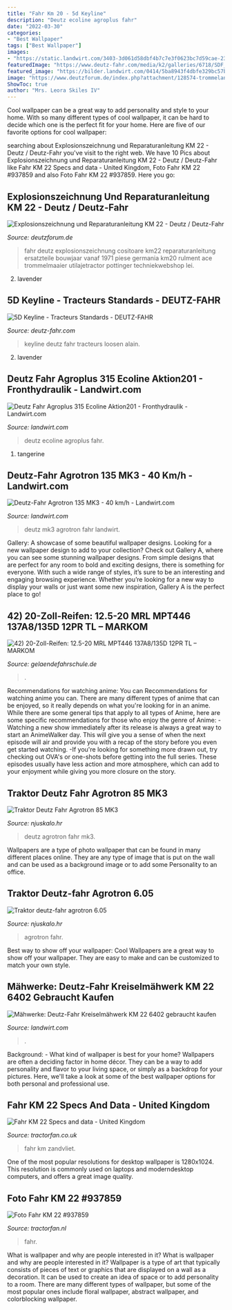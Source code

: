 ```yaml
---
title: "Fahr Km 20 - 5d Keyline"
description: "Deutz ecoline agroplus fahr"
date: "2022-03-30"
categories:
- "Best Wallpaper"
tags: ["Best Wallpaper"]
images:
- "https://static.landwirt.com/3403-3d061d58dbf4b7c7e3f0623bc7d59cae-2304934-1vb.jpg"
featuredImage: "https://www.deutz-fahr.com/media/k2/galleries/6718/SDF_1911MO_5D_Keyline_N6A9553_CMYK_RZ_preview_maxWidth_1600_maxHeight_1600.jpg"
featured_image: "https://bilder.landwirt.com/0414/5ba8943f4dbfe329bc57b8e8274f78f5.jpg"
image: "https://www.deutzforum.de/index.php?attachment/128574-trommelantrieb-km22-jpg/&amp;thumbnail=1"
ShowToc: true
author: "Mrs. Leora Skiles IV"
---
```



Cool wallpaper can be a great way to add personality and style to your home. With so many different types of cool wallpaper, it can be hard to decide which one is the perfect fit for your home. Here are five of our favorite options for cool wallpaper: 

	

		
searching about Explosionszeichnung und Reparaturanleitung KM 22 - Deutz / Deutz-Fahr you've visit to the right web. We have 10 Pics about Explosionszeichnung und Reparaturanleitung KM 22 - Deutz / Deutz-Fahr like Fahr KM 22 Specs and data - United Kingdom, Foto Fahr KM 22 #937859 and also Foto Fahr KM 22 #937859. Here you go:
		
    
## Explosionszeichnung Und Reparaturanleitung KM 22 - Deutz / Deutz-Fahr

<img loading=lazy src="https://www.deutzforum.de/index.php?attachment/128574-trommelantrieb-km22-jpg/&amp;thumbnail=1" onerror="this.onerror=null;this.src='https://tse4.mm.bing.net/th?id=OIP.dgfSf-6eMfKHOz1oH3rakAHaHa&amp;pid=15.1';" alt="Explosionszeichnung und Reparaturanleitung KM 22 - Deutz / Deutz-Fahr">

_Source: deutzforum.de_

>fahr deutz explosionszeichnung cositoare km22 reparaturanleitung ersatzteile bouwjaar vanaf 1971 piese germania km20 rulment ace trommelmaaier utilajetractor pottinger techniekwebshop lei. 

	

2. lavender 

    
## 5D Keyline - Tracteurs Standards - DEUTZ-FAHR

<img loading=lazy src="https://www.deutz-fahr.com/media/k2/galleries/6718/SDF_1911MO_5D_Keyline_N6A9553_CMYK_RZ_preview_maxWidth_1600_maxHeight_1600.jpg" onerror="this.onerror=null;this.src='https://tse4.mm.bing.net/th?id=OIP.lVDLBfaVkXgld2T7Fdj4KAHaE8&amp;pid=15.1';" alt="5D Keyline - Tracteurs Standards - DEUTZ-FAHR">

_Source: deutz-fahr.com_

>keyline deutz fahr tracteurs loosen alain. 

	

2. lavender 

    
## Deutz Fahr Agroplus 315 Ecoline Aktion201 - Fronthydraulik - Landwirt.com

<img loading=lazy src="https://static.landwirt.com/3403-3d061d58dbf4b7c7e3f0623bc7d59cae-2304934-1vb.jpg" onerror="this.onerror=null;this.src='https://tse3.mm.bing.net/th?id=OIP.gTfI6QGXKmz-8uTOhVEaUwHaJ4&amp;pid=15.1';" alt="Deutz Fahr Agroplus 315 Ecoline Aktion201 - Fronthydraulik - Landwirt.com">

_Source: landwirt.com_

>deutz ecoline agroplus fahr. 

	

1. tangerine 

    
## Deutz-Fahr Agrotron 135 MK3 - 40 Km/h - Landwirt.com

<img loading=lazy src="https://static.landwirt.com/5851-b2472542f86c6fd6c173e981702f3f4c-2196988-3vb.jpg" onerror="this.onerror=null;this.src='https://tse2.mm.bing.net/th?id=OIP.WilcpBXRQQYKCEJYKPM5BgHaFj&amp;pid=15.1';" alt="Deutz-Fahr Agrotron 135 MK3 - 40 km/h - Landwirt.com">

_Source: landwirt.com_

>deutz mk3 agrotron fahr landwirt. 

	

Gallery: A showcase of some beautiful wallpaper designs.
Looking for a new wallpaper design to add to your collection? Check out Gallery A, where you can see some stunning wallpaper designs. From simple designs that are perfect for any room to bold and exciting designs, there is something for everyone. With such a wide range of styles, it’s sure to be an interesting and engaging browsing experience. Whether you’re looking for a new way to display your walls or just want some new inspiration, Gallery A is the perfect place to go!





	
	
    
## 42) 20-Zoll-Reifen: 12.5-20 MRL MPT446 137A8/135D 12PR TL – MARKOM

<img loading=lazy src="https://gelaendefahrschule.de/wp-content/uploads/2020/04/12.5-20-MRL-MPT446-137A8-135D-12PR-TL-B12500020MRL1244602.jpg" onerror="this.onerror=null;this.src='https://tse2.mm.bing.net/th?id=OIP.NHz7cddzymc-8E6VPatW5wHaHa&amp;pid=15.1';" alt="42) 20-Zoll-Reifen: 12.5-20 MRL MPT446 137A8/135D 12PR TL – MARKOM">

_Source: gelaendefahrschule.de_

>. 

	

Recommendations for watching anime: You can
Recommendations for watching anime you can. There are many different types of anime that can be enjoyed, so it really depends on what you're looking for in an anime. While there are some general tips that apply to all types of Anime, here are some specific recommendations for those who enjoy the genre of Anime: 
-Watching a new show immediately after its release is always a great way to start an AnimeWalker day. This will give you a sense of when the next episode will air and provide you with a recap of the story before you even get started watching. 
-If you're looking for something more drawn out, try checking out OVA's or one-shots before getting into the full series. These episodes usually have less action and more atmosphere, which can add to your enjoyment while giving you more closure on the story.

    
## Traktor Deutz Fahr Agrotron 85 MK3

<img loading=lazy src="https://www.njuskalo.hr/image-w920x690/traktori/traktor-deutz-fahr-agrotron-85-mk3-slika-101520452.jpg" onerror="this.onerror=null;this.src='https://tse2.mm.bing.net/th?id=OIP.RxBNlqhhEAIs0UPBFS3IZwHaFj&amp;pid=15.1';" alt="Traktor Deutz Fahr Agrotron 85 MK3">

_Source: njuskalo.hr_

>deutz agrotron fahr mk3. 

	



Wallpapers are a type of photo wallpaper that can be found in many different places online. They are any type of image that is put on the wall and can be used as a background image or to add some Personality to an office.

    
## Traktor Deutz-fahr Agrotron 6.05

<img loading=lazy src="https://www.njuskalo.hr/image-w920x690/traktori/traktor-deutz-fahr-agrotron-6.05-slika-95661577.jpg" onerror="this.onerror=null;this.src='https://tse4.mm.bing.net/th?id=OIP.tJLyJpuKV0EIflnedn3bngHaJ4&amp;pid=15.1';" alt="Traktor deutz-fahr agrotron 6.05">

_Source: njuskalo.hr_

>agrotron fahr. 

	

Best way to show off your wallpaper:
Cool Wallpapers are a great way to show off your wallpaper. They are easy to make and can be customized to match your own style.

    
## Mähwerke: Deutz-Fahr Kreiselmähwerk KM 22 6402 Gebraucht Kaufen

<img loading=lazy src="https://bilder.landwirt.com/0414/5ba8943f4dbfe329bc57b8e8274f78f5.jpg" onerror="this.onerror=null;this.src='https://tse4.mm.bing.net/th?id=OIP.9-L7RVLv97B7AAW3529UKAHaE6&amp;pid=15.1';" alt="Mähwerke: Deutz-Fahr Kreiselmähwerk KM 22 6402 gebraucht kaufen">

_Source: landwirt.com_

>. 

	

Background: - What kind of wallpaper is best for your home?
Wallpapers are often a deciding factor in home décor. They can be a way to add personality and flavor to your living space, or simply as a backdrop for your pictures. Here, we'll take a look at some of the best wallpaper options for both personal and professional use.

    
## Fahr KM 22 Specs And Data - United Kingdom

<img loading=lazy src="https://thumbs.tractorfan.nl/cover/f/fahr/921330-km-22-fahr.jpg" onerror="this.onerror=null;this.src='https://tse2.mm.bing.net/th?id=OIP.g3M0HzU68VrehnucKuS_8AHaEW&amp;pid=15.1';" alt="Fahr KM 22 Specs and data - United Kingdom">

_Source: tractorfan.co.uk_

>fahr km zandvliet. 

	

One of the most popular resolutions for desktop wallpaper is 1280x1024. This resolution is commonly used on laptops and moderndesktop computers, and offers a great image quality.

    
## Foto Fahr KM 22 #937859

<img loading=lazy src="https://thumbs.tractorfan.nl/large/f/fahr/937859-km-22-fahr.jpg" onerror="this.onerror=null;this.src='https://tse1.mm.bing.net/th?id=OIP._V-MUjVpQA9DOI2EU2J_oAHaNL&amp;pid=15.1';" alt="Foto Fahr KM 22 #937859">

_Source: tractorfan.nl_

>fahr. 

	

What is wallpaper and why are people interested in it?
What is wallpaper and why are people interested in it?
Wallpaper is a type of art that typically consists of pieces of text or graphics that are displayed on a wall as a decoration. It can be used to create an idea of space or to add personality to a room. There are many different types of wallpaper, but some of the most popular ones include floral wallpaper, abstract wallpaper, and colorblocking wallpaper.


